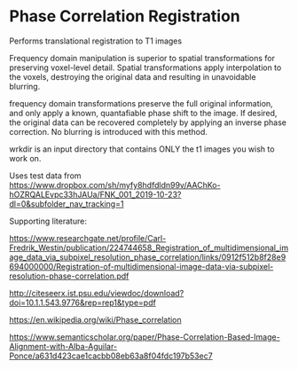 # Phase Correlation Registration
Performs translational registration to T1 images

Frequency domain manipulation is superior to spatial transformations for preserving voxel-level detail.  Spatial transformations apply interpolation to the voxels, destroying the original data and resulting in unavoidable blurring.

frequency domain transformations preserve the full original information, and only apply a known, quantafiable phase shift to the image.  If desired, the original data can be recovered completely by applying an inverse phase correction.  No blurring is introduced with this method.

wrkdir is an input directory that contains ONLY the t1 images you wish to work on.  


Uses test data from https://www.dropbox.com/sh/myfy8hdfdldn99v/AAChKo-hOZRQALEvpc33hJAUa/FNK_001_2019-10-23?dl=0&subfolder_nav_tracking=1

Supporting literature:

https://www.researchgate.net/profile/Carl-Fredrik_Westin/publication/224744658_Registration_of_multidimensional_image_data_via_subpixel_resolution_phase_correlation/links/0912f512b8f28e9694000000/Registration-of-multidimensional-image-data-via-subpixel-resolution-phase-correlation.pdf

http://citeseerx.ist.psu.edu/viewdoc/download?doi=10.1.1.543.9776&rep=rep1&type=pdf

https://en.wikipedia.org/wiki/Phase_correlation

https://www.semanticscholar.org/paper/Phase-Correlation-Based-Image-Alignment-with-Alba-Aguilar-Ponce/a631d423cae1cacbb08eb63a8f04fdc197b53ec7
